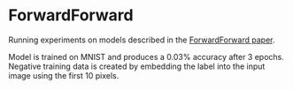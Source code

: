 # ForwardForward
Running experiments on models described in the [ForwardForward paper](https://www.cs.toronto.edu/~hinton/FFA13.pdf).

Model is trained on MNIST and produces a 0.03% accuracy after 3 epochs. Negative training data is created by embedding the label into the input image using the first 10 pixels.
